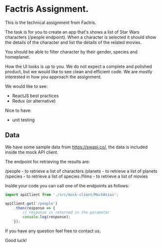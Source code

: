 # Factris Assignment.

This is the technical assignment from Factris.

The task is for you to create an app that's shows a list of Star Wars characters (/people endpoint). When a character is selected it should show the details of the character and list the details of the related movies.

You should be able to filter character by their gender, species and homeplanet. 

How the UI looks is up to you. We do not expect a complete and polished product, but we would like to see clean and efficient code. We are mostly interested in how you approach  the assignment.

We would like to see:
- ReactJS best practices
- Redux (or alternative)

Nice to have:
- unit testing

## Data

We have some sample data from https://swapi.co/, the data is included inside the mock API client.

The endpoint for retrieving the results are:

/people - to retrieve a list of characters
/planets - to retrieve a list of planets
/species - to retrieve a list of species
/films - to retrieve a list of movies

Inside your code you can call one of the endpoints as follows:

```javascript
import apiClient from './src/mock-client/MockAxios';

apiClient.get('/people')
    .then(response => {
        // response is returned in the parameter
        console.log(response);
    });
```

If you have any question feel free to contact us.

Good luck!
